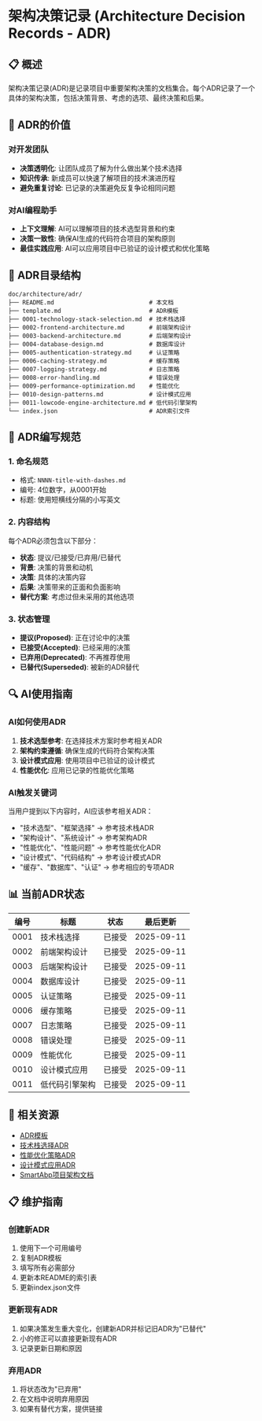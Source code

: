 # 架构决策记录 (Architecture Decision Records - ADR)

## 📋 概述

架构决策记录(ADR)是记录项目中重要架构决策的文档集合。每个ADR记录了一个具体的架构决策，包括决策背景、考虑的选项、最终决策和后果。

## 🎯 ADR的价值

### 对开发团队
- **决策透明化**: 让团队成员了解为什么做出某个技术选择
- **知识传承**: 新成员可以快速了解项目的技术演进历程
- **避免重复讨论**: 已记录的决策避免反复争论相同问题

### 对AI编程助手
- **上下文理解**: AI可以理解项目的技术选型背景和约束
- **决策一致性**: 确保AI生成的代码符合项目的架构原则
- **最佳实践应用**: AI可以应用项目中已验证的设计模式和优化策略

## 📁 ADR目录结构

```
doc/architecture/adr/
├── README.md                           # 本文档
├── template.md                         # ADR模板
├── 0001-technology-stack-selection.md  # 技术栈选择
├── 0002-frontend-architecture.md       # 前端架构设计
├── 0003-backend-architecture.md        # 后端架构设计
├── 0004-database-design.md             # 数据库设计
├── 0005-authentication-strategy.md     # 认证策略
├── 0006-caching-strategy.md            # 缓存策略
├── 0007-logging-strategy.md            # 日志策略
├── 0008-error-handling.md              # 错误处理
├── 0009-performance-optimization.md    # 性能优化
├── 0010-design-patterns.md             # 设计模式应用
├── 0011-lowcode-engine-architecture.md # 低代码引擎架构
└── index.json                          # ADR索引文件
```

## 📝 ADR编写规范

### 1. 命名规范
- 格式: `NNNN-title-with-dashes.md`
- 编号: 4位数字，从0001开始
- 标题: 使用短横线分隔的小写英文

### 2. 内容结构
每个ADR必须包含以下部分：
- **状态**: 提议/已接受/已弃用/已替代
- **背景**: 决策的背景和动机
- **决策**: 具体的决策内容
- **后果**: 决策带来的正面和负面影响
- **替代方案**: 考虑过但未采用的其他选项

### 3. 状态管理
- **提议(Proposed)**: 正在讨论中的决策
- **已接受(Accepted)**: 已经采用的决策
- **已弃用(Deprecated)**: 不再推荐使用
- **已替代(Superseded)**: 被新的ADR替代

## 🔍 AI使用指南

### AI如何使用ADR
1. **技术选型参考**: 在选择技术方案时参考相关ADR
2. **架构约束遵循**: 确保生成的代码符合架构决策
3. **设计模式应用**: 使用项目中已验证的设计模式
4. **性能优化**: 应用已记录的性能优化策略

### AI触发关键词
当用户提到以下内容时，AI应该参考相关ADR：
- "技术选型"、"框架选择" → 参考技术栈ADR
- "架构设计"、"系统设计" → 参考架构ADR
- "性能优化"、"性能问题" → 参考性能优化ADR
- "设计模式"、"代码结构" → 参考设计模式ADR
- "缓存"、"数据库"、"认证" → 参考相应的专项ADR

## 📊 当前ADR状态

| 编号 | 标题 | 状态 | 最后更新 |
|------|------|------|----------|
| 0001 | 技术栈选择 | 已接受 | 2025-09-11 |
| 0002 | 前端架构设计 | 已接受 | 2025-09-11 |
| 0003 | 后端架构设计 | 已接受 | 2025-09-11 |
| 0004 | 数据库设计 | 已接受 | 2025-09-11 |
| 0005 | 认证策略 | 已接受 | 2025-09-11 |
| 0006 | 缓存策略 | 已接受 | 2025-09-11 |
| 0007 | 日志策略 | 已接受 | 2025-09-11 |
| 0008 | 错误处理 | 已接受 | 2025-09-11 |
| 0009 | 性能优化 | 已接受 | 2025-09-11 |
| 0010 | 设计模式应用 | 已接受 | 2025-09-11 |
| 0011 | 低代码引擎架构 | 已接受 | 2025-09-11 |

## 🔗 相关资源

- [ADR模板](./template.md)
- [技术栈选择ADR](./0001-technology-stack-selection.md)
- [性能优化策略ADR](./0009-performance-optimization.md)
- [设计模式应用ADR](./0010-design-patterns.md)
- [SmartAbp项目架构文档](../README.md)

## 📋 维护指南

### 创建新ADR
1. 使用下一个可用编号
2. 复制ADR模板
3. 填写所有必需部分
4. 更新本README的索引表
5. 更新index.json文件

### 更新现有ADR
1. 如果决策发生重大变化，创建新ADR并标记旧ADR为"已替代"
2. 小的修正可以直接更新现有ADR
3. 记录更新日期和原因

### 弃用ADR
1. 将状态改为"已弃用"
2. 在文档中说明弃用原因
3. 如果有替代方案，提供链接
